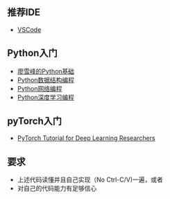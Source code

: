 ## 推荐IDE
- [VSCode](https://code.visualstudio.com)

## Python入门
- [廖雪峰的Python基础](https://www.liaoxuefeng.com/wiki/1016959663602400)
- [Python数据结构编程](https://github.com/TheAlgorithms/Python/tree/master/data_structures)
- [Python网络编程](https://github.com/TheAlgorithms/Python/tree/master/web_programming)
- [Python深度学习编程](https://github.com/TheAlgorithms/Python/tree/master/neural_network)

## pyTorch入门
- [PyTorch Tutorial for Deep Learning Researchers](https://github.com/yunjey/pytorch-tutorial)

## 要求
- 上述代码读懂并且自己实现（No Ctrl-C/V)一遍，或者
- 对自己的代码能力有足够信心
